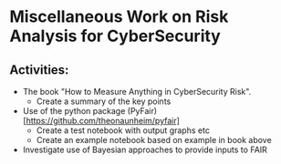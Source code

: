 # Miscellaneous Work on Risk Analysis for CyberSecurity

## Activities:
* The book "How to Measure Anything in CyberSecurity Risk".
  * Create a summary of the key points
* Use of the python package (PyFair)[https://github.com/theonaunheim/pyfair]
  * Create a test notebook with output graphs etc
  * Create an example notebook based on example in book above
* Investigate use of Bayesian approaches to provide inputs to FAIR

